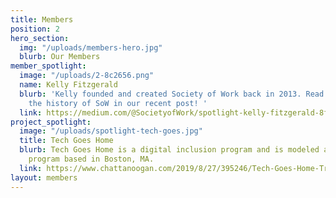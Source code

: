 ```yaml
---
title: Members
position: 2
hero_section:
  img: "/uploads/members-hero.jpg"
  blurb: Our Members
member_spotlight:
  image: "/uploads/2-8c2656.png"
  name: Kelly Fitzgerald
  blurb: 'Kelly founded and created Society of Work back in 2013. Read more about
    the history of SoW in our recent post! '
  link: https://medium.com/@SocietyofWork/spotlight-kelly-fitzgerald-8fdfd948f32
project_spotlight:
  image: "/uploads/spotlight-tech-goes.jpg"
  title: Tech Goes Home
  blurb: Tech Goes Home is a digital inclusion program and is modeled after the national
    program based in Boston, MA.
  link: https://www.chattanoogan.com/2019/8/27/395246/Tech-Goes-Home-Training-Provided-To.aspx
layout: members
---
```


